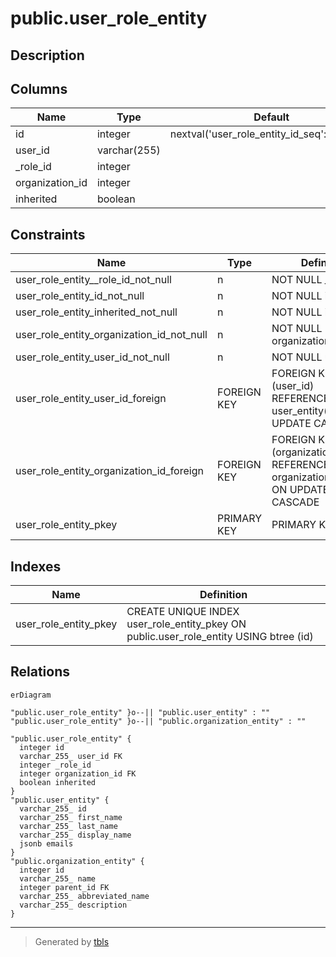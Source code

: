 # public.user_role_entity

## Description

## Columns

| Name            | Type         | Default                                      | Nullable | Children | Parents                                                     | Comment |
| --------------- | ------------ | -------------------------------------------- | -------- | -------- | ----------------------------------------------------------- | ------- |
| id              | integer      | nextval('user_role_entity_id_seq'::regclass) | false    |          |                                                             |         |
| user_id         | varchar(255) |                                              | false    |          | [public.user_entity](public.user_entity.md)                 |         |
| \_role_id       | integer      |                                              | false    |          |                                                             |         |
| organization_id | integer      |                                              | false    |          | [public.organization_entity](public.organization_entity.md) |         |
| inherited       | boolean      |                                              | false    |          |                                                             |         |

## Constraints

| Name                                      | Type        | Definition                                                                         |
| ----------------------------------------- | ----------- | ---------------------------------------------------------------------------------- |
| user_role_entity\_\_role_id_not_null      | n           | NOT NULL \_role_id                                                                 |
| user_role_entity_id_not_null              | n           | NOT NULL id                                                                        |
| user_role_entity_inherited_not_null       | n           | NOT NULL inherited                                                                 |
| user_role_entity_organization_id_not_null | n           | NOT NULL organization_id                                                           |
| user_role_entity_user_id_not_null         | n           | NOT NULL user_id                                                                   |
| user_role_entity_user_id_foreign          | FOREIGN KEY | FOREIGN KEY (user_id) REFERENCES user_entity(id) ON UPDATE CASCADE                 |
| user_role_entity_organization_id_foreign  | FOREIGN KEY | FOREIGN KEY (organization_id) REFERENCES organization_entity(id) ON UPDATE CASCADE |
| user_role_entity_pkey                     | PRIMARY KEY | PRIMARY KEY (id)                                                                   |

## Indexes

| Name                  | Definition                                                                            |
| --------------------- | ------------------------------------------------------------------------------------- |
| user_role_entity_pkey | CREATE UNIQUE INDEX user_role_entity_pkey ON public.user_role_entity USING btree (id) |

## Relations

```mermaid
erDiagram

"public.user_role_entity" }o--|| "public.user_entity" : ""
"public.user_role_entity" }o--|| "public.organization_entity" : ""

"public.user_role_entity" {
  integer id
  varchar_255_ user_id FK
  integer _role_id
  integer organization_id FK
  boolean inherited
}
"public.user_entity" {
  varchar_255_ id
  varchar_255_ first_name
  varchar_255_ last_name
  varchar_255_ display_name
  jsonb emails
}
"public.organization_entity" {
  integer id
  varchar_255_ name
  integer parent_id FK
  varchar_255_ abbreviated_name
  varchar_255_ description
}
```

---

> Generated by [tbls](https://github.com/k1LoW/tbls)
